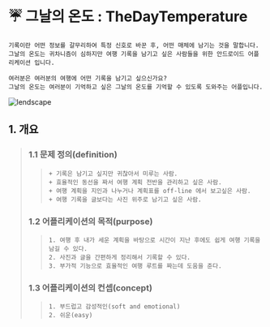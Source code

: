    
   # :umbrella: 그날의 온도 : TheDayTemperature

```
기록이란 어떤 정보를 갈무리하여 특정 신호로 바꾼 후, 어떤 매체에 남기는 것을 말합니다.
그날의 온도는 귀차니즘이 심하지만 여행 기록을 남기고 싶은 사람들을 위한 안드로이드 어플리케이션 입니다.

여러분은 여러분의 여행에 어떤 기록을 남기고 싶으신가요?
그날의 온도는 여러분이 기억하고 싶은 그날의 온도를 기억할 수 있도록 도와주는 어플입니다.
```
![lendscape](https://images.unsplash.com/photo-1575936123452-b67c3203c357?ixlib=rb-1.2.1&ixid=eyJhcHBfaWQiOjEyMDd9&auto=format&fit=crop&w=1050&q=80)

## 1. 개요
> ### 1.1 문제 정의(definition)
>> ```
>>+ 기록은 남기고 싶지만 귀찮아서 미루는 사람.
>>+ 효율적인 동선을 짜서 여행 계획 전반을 관리하고 싶은 사람.
>>+ 여행 계획을 지인과 나누거나 계획표를 off-line 에서 보고싶은 사람.
>>+ 여행 기록을 글보다는 사진 위주로 남기고 싶은 사람.
>> ```
> ### 1.2 어플리케이션의 목적(purpose)
>> ```
>>1. 여행 후 내가 세운 계획을 바탕으로 시간이 지난 후에도 쉽게 여행 기록을 남길 수 있다.
>>2. 사진과 글을 간편하게 정리해서 기록할 수 있다.
>>3. 부가적 기능으로 효율적인 여행 루트를 짜는데 도움을 준다.
>> ```
> ### 1.3 어플리케이션의 컨셉(concept)
>> ```
>>1. 부드럽고 감성적인(soft and emotional)
>>2. 쉬운(easy)
>> ```

